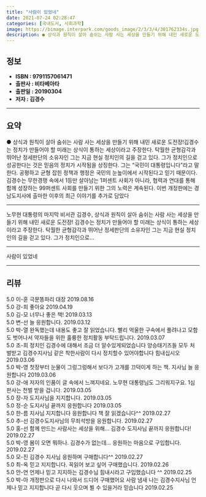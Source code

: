 ```yaml
---
title: "사람이 있었네"
date: 2021-07-24 02:28:47
categories: [국내도서, 사회과학]
image: https://bimage.interpark.com/goods_image/2/3/3/4/301762334s.jpg
description: ● 상식과 원칙이 살아 숨쉬는 사람 사는 세상을 만들기 위해 내민 새로운 도전장!김경수는 정치가 만들어야 할 미래는 상식이 통하는 세상이라고 주장한다. 탁월한 균형감각과 뛰어난 정세판단의 소유자인 그는 지금 현실 정치인의 길을 걷고 있다. 그가 정치인으로 성공한다는 것은 믿음의 정치가
---
```


## **정보**

- **ISBN : 9791157061471**
- **출판사 : 비타베아타**
- **출판일 : 20190304**
- **저자 : 김경수**

------



## **요약**

●  상식과 원칙이 살아 숨쉬는 사람 사는 세상을 만들기 위해 내민 새로운 도전장!김경수는 정치가 만들어야 할 미래는 상식이 통하는 세상이라고 주장한다. 탁월한 균형감각과 뛰어난 정세판단의 소유자인 그는 지금 현실 정치인의 길을 걷고 있다. 그가 정치인으로 성공한다는 것은 믿음의 정치가 시작됨을 상징한다. 그는 “국민이 대통령입니다”라고 말한다. 공평하고 균형 잡힌 정책과 행정은 국민의 눈높이에서 시작된다고 믿기 때문이다. 김경수는 무한경쟁 속에서 1등만 살아남는 1퍼센트 사회가 아니라, 협력과 연대를 통해 함께 성장하는 99퍼센트 사회를 만들기 위한 그의 노력은 계속된다. 이번 개정판에는 경남도지사에 출마한 이후의 최근 이야기를 추가로 담았다

------

노무현 대통령의 마지막 비서관 김경수,
상식과 원칙이 살아 숨쉬는 
사람 사는 세상을 만들기 위해 내민 새로운 도전장!
김경수는 정치가 만들어야 할 미래는 상식이 통하는 세상이라고 주장한다. 탁월한 균형감각과 뛰어난 정세판단의 소유자인 그는 지금 현실 정치인의 길을 걷고 있다. 그가 정치인으로... 

------


사람이 있었네 

------


## **리뷰** 

5.0 이-훈 극문똥파리 대장  2019.08.16 <br/>5.0 강-희 좋아요 2019.04.19 <br/>5.0 김-모 너무나 좋은 책! 2019.03.13 <br/>5.0 변-선 늘 응원합니다. 2019.03.12 <br/>5.0 박-열 완독했는데 내용도 좋고 잘 읽었습니다.
빨리 억울한 구속에서 풀려나고 모함도 벗어나서 약자들을 위한 훌륭한 정치활동 부탁드립니다. 2019.03.07 <br/>5.0 조-희 정치인 김경수에 대해서 조금 더 알수있게되었습니다 양승태기즈들 모두 처벌받고 김경수지사님 같은 착한사람이 다시 정치할수 있어야합니다 힘내십시오 2019.03.06 <br/>5.0 박-영 첫장부터 눈물이 그렁그렁해서 보다가 고개를 끄덕이게 하는 책. 지사님 늘 응원합니다 2019.03.06 <br/>5.0 강-애 저자의 인품이 글 속에서 느껴지네요. 노무현 대통령님도 그리워지구요. 1심 판사는 천벌 받을 겁니다. 2019.03.05 <br/>5.0 장-자 도지사님을 지지합니다. 2019.03.05 <br/>5.0 정-순 도지사님 끝까지 응원합니다 2019.03.05 <br/>5.0 한-름 지사님 지지합니다 응원합니다
책 잘 읽겠습니다^^ 2019.02.27 <br/>5.0 추-선 김경수도지사님의 무죄석방을 응원합니다. 2019.02.27 <br/>5.0 홍-선 함께 만드는 사람사는 세상을 위해...
김경수 도지사님 끝까지 응원합니다! 2019.02.27 <br/>5.0 박-영 봄이 오면 뭐하나. 김경수가 없는데... 응원하는 마음으로 구입합니다. 2019.02.27 <br/>5.0 모-진 김경수 지사님 응원하며 구매합니다^^ 2019.02.27 <br/>5.0 최-옥 믿고 지지합니다. 꼭읽어 보고 싶어 구매했습니다.  2019.02.26 <br/>5.0 안-연 언제나 믿고 지지하는 김경수님 힘내시라고 구입했습니다 ^^ 2019.02.25 <br/>5.0 박-아 개정판으로 다시 나와서 드디어 구매했어요
사람 냄새 나는 김경수지사님 언제나 믿고 지지합니다
곧 다시 웃으며 뵐 수 있을거라 믿습니다 2019.02.25 <br/>